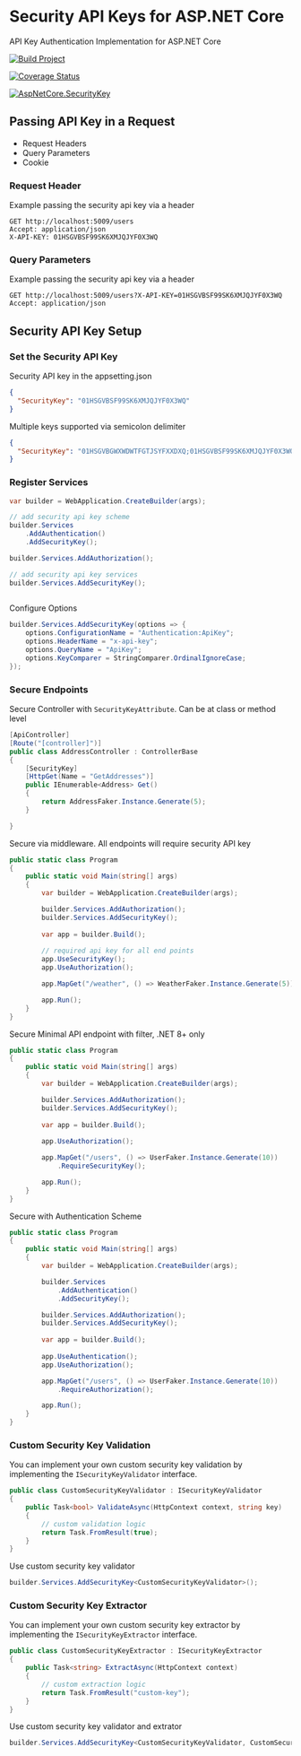 # Security API Keys for ASP.NET Core

API Key Authentication Implementation for ASP.NET Core

[![Build Project](https://github.com/loresoft/AspNetCore.SecurityKey/actions/workflows/dotnet.yml/badge.svg)](https://github.com/loresoft/AspNetCore.SecurityKey/actions/workflows/dotnet.yml)

[![Coverage Status](https://coveralls.io/repos/github/loresoft/AspNetCore.SecurityKey/badge.svg?branch=main)](https://coveralls.io/github/loresoft/AspNetCore.SecurityKey?branch=main)

[![AspNetCore.SecurityKey](https://img.shields.io/nuget/v/AspNetCore.SecurityKey.svg)](https://www.nuget.org/packages/AspNetCore.SecurityKey/)


## Passing API Key in a Request

- Request Headers
- Query Parameters
- Cookie

### Request Header

Example passing the security api key via a header

```
GET http://localhost:5009/users
Accept: application/json
X-API-KEY: 01HSGVBSF99SK6XMJQJYF0X3WQ
```

### Query Parameters


Example passing the security api key via a header

```
GET http://localhost:5009/users?X-API-KEY=01HSGVBSF99SK6XMJQJYF0X3WQ
Accept: application/json
```

## Security API Key Setup

### Set the Security API Key

Security API key in the appsetting.json

```json
{
  "SecurityKey": "01HSGVBSF99SK6XMJQJYF0X3WQ"
}
```

Multiple keys supported via semicolon delimiter


```json
{
  "SecurityKey": "01HSGVBGWXWDWTFGTJSYFXXDXQ;01HSGVBSF99SK6XMJQJYF0X3WQ"
}
```

### Register Services

```c#
var builder = WebApplication.CreateBuilder(args);

// add security api key scheme
builder.Services
    .AddAuthentication()
    .AddSecurityKey(); 

builder.Services.AddAuthorization();

// add security api key services
builder.Services.AddSecurityKey();
  
```

Configure Options

```c#
builder.Services.AddSecurityKey(options => {
    options.ConfigurationName = "Authentication:ApiKey";
    options.HeaderName = "x-api-key";
    options.QueryName = "ApiKey";
    options.KeyComparer = StringComparer.OrdinalIgnoreCase;
});
```

### Secure Endpoints

Secure Controller with `SecurityKeyAttribute`.  Can be at class or method level

```c#
[ApiController]
[Route("[controller]")]
public class AddressController : ControllerBase
{
    [SecurityKey]
    [HttpGet(Name = "GetAddresses")]
    public IEnumerable<Address> Get()
    {
        return AddressFaker.Instance.Generate(5);
    }

}
```

Secure via middleware.  All endpoints will require security API key

```c#
public static class Program
{
    public static void Main(string[] args)
    {
        var builder = WebApplication.CreateBuilder(args);

        builder.Services.AddAuthorization();
        builder.Services.AddSecurityKey();
        
        var app = builder.Build();
    
        // required api key for all end points
        app.UseSecurityKey();
        app.UseAuthorization();

        app.MapGet("/weather", () => WeatherFaker.Instance.Generate(5));

        app.Run();
    }
}
```

Secure Minimal API endpoint with filter, .NET 8+ only

```c#
public static class Program
{
    public static void Main(string[] args)
    {
        var builder = WebApplication.CreateBuilder(args);

        builder.Services.AddAuthorization();
        builder.Services.AddSecurityKey();
        
        var app = builder.Build();
    
        app.UseAuthorization();

        app.MapGet("/users", () => UserFaker.Instance.Generate(10))
            .RequireSecurityKey();

        app.Run();
    }
}
```

Secure with Authentication Scheme

```c#
public static class Program
{
    public static void Main(string[] args)
    {
        var builder = WebApplication.CreateBuilder(args);

        builder.Services
            .AddAuthentication()
            .AddSecurityKey();

        builder.Services.AddAuthorization();
        builder.Services.AddSecurityKey();
        
        var app = builder.Build();
    
        app.UseAuthentication();
        app.UseAuthorization();

        app.MapGet("/users", () => UserFaker.Instance.Generate(10))
            .RequireAuthorization();

        app.Run();
    }
}
```

### Custom Security Key Validation

You can implement your own custom security key validation by implementing the `ISecurityKeyValidator` interface.

```c#
public class CustomSecurityKeyValidator : ISecurityKeyValidator
{
    public Task<bool> ValidateAsync(HttpContext context, string key)
    {
        // custom validation logic
        return Task.FromResult(true);
    }
}
```

Use custom security key validator

```c#
builder.Services.AddSecurityKey<CustomSecurityKeyValidator>();
```

### Custom Security Key Extractor

You can implement your own custom security key extractor by implementing the `ISecurityKeyExtractor` interface.

```c#
public class CustomSecurityKeyExtractor : ISecurityKeyExtractor
{
    public Task<string> ExtractAsync(HttpContext context)
    {
        // custom extraction logic
        return Task.FromResult("custom-key");
    }
}
```

Use custom security key validator and extrator

```c#
builder.Services.AddSecurityKey<CustomSecurityKeyValidator, CustomSecurityKeyExtractor>();
```
